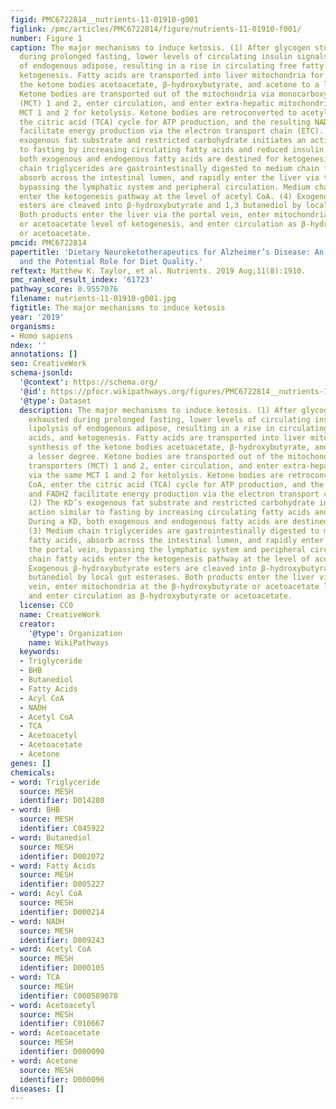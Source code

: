 ```yaml
---
figid: PMC6722814__nutrients-11-01910-g001
figlink: /pmc/articles/PMC6722814/figure/nutrients-11-01910-f001/
number: Figure 1
caption: The major mechanisms to induce ketosis. (1) After glycogen stores are exhausted
  during prolonged fasting, lower levels of circulating insulin signals lipolysis
  of endogenous adipose, resulting in a rise in circulating free fatty acids, and
  ketogenesis. Fatty acids are transported into liver mitochondria for synthesis of
  the ketone bodies acetoacetate, β-hydroxybutyrate, and acetone to a lesser degree.
  Ketone bodies are transported out of the mitochondria via monocarboxylate transporters
  (MCT) 1 and 2, enter circulation, and enter extra-hepatic mitochondria via the same
  MCT 1 and 2 for ketolysis. Ketone bodies are retroconverted to acetyl CoA, enter
  the citric acid (TCA) cycle for ATP production, and the resulting NADH and FADH2
  facilitate energy production via the electron transport chain (ETC). (2) The KD’s
  exogenous fat substrate and restricted carbohydrate initiates an action similar
  to fasting by increasing circulating fatty acids and reduced insulin. During a KD,
  both exogenous and endogenous fatty acids are destined for ketogenesis. (3) Medium
  chain triglycerides are gastrointestinally digested to medium chain fatty acids,
  absorb across the intestinal lumen, and rapidly enter the liver via the portal vein,
  bypassing the lymphatic system and peripheral circulation. Medium chain fatty acids
  enter the ketogenesis pathway at the level of acetyl CoA. (4) Exogenous β-hydroxybutyrate
  esters are cleaved into β-hydroxybutyrate and 1,3 butanediol by local gut esterases.
  Both products enter the liver via the portal vein, enter mitochondria at the β-hydroxybutyrate
  or acetoacetate level of ketogenesis, and enter circulation as β-hydroxybutyrate
  or acetoacetate.
pmcid: PMC6722814
papertitle: 'Dietary Neuroketotherapeutics for Alzheimer’s Disease: An Evidence Update
  and the Potential Role for Diet Quality.'
reftext: Matthew K. Taylor, et al. Nutrients. 2019 Aug;11(8):1910.
pmc_ranked_result_index: '61723'
pathway_score: 0.9557076
filename: nutrients-11-01910-g001.jpg
figtitle: The major mechanisms to induce ketosis
year: '2019'
organisms:
- Homo sapiens
ndex: ''
annotations: []
seo: CreativeWork
schema-jsonld:
  '@context': https://schema.org/
  '@id': https://pfocr.wikipathways.org/figures/PMC6722814__nutrients-11-01910-g001.html
  '@type': Dataset
  description: The major mechanisms to induce ketosis. (1) After glycogen stores are
    exhausted during prolonged fasting, lower levels of circulating insulin signals
    lipolysis of endogenous adipose, resulting in a rise in circulating free fatty
    acids, and ketogenesis. Fatty acids are transported into liver mitochondria for
    synthesis of the ketone bodies acetoacetate, β-hydroxybutyrate, and acetone to
    a lesser degree. Ketone bodies are transported out of the mitochondria via monocarboxylate
    transporters (MCT) 1 and 2, enter circulation, and enter extra-hepatic mitochondria
    via the same MCT 1 and 2 for ketolysis. Ketone bodies are retroconverted to acetyl
    CoA, enter the citric acid (TCA) cycle for ATP production, and the resulting NADH
    and FADH2 facilitate energy production via the electron transport chain (ETC).
    (2) The KD’s exogenous fat substrate and restricted carbohydrate initiates an
    action similar to fasting by increasing circulating fatty acids and reduced insulin.
    During a KD, both exogenous and endogenous fatty acids are destined for ketogenesis.
    (3) Medium chain triglycerides are gastrointestinally digested to medium chain
    fatty acids, absorb across the intestinal lumen, and rapidly enter the liver via
    the portal vein, bypassing the lymphatic system and peripheral circulation. Medium
    chain fatty acids enter the ketogenesis pathway at the level of acetyl CoA. (4)
    Exogenous β-hydroxybutyrate esters are cleaved into β-hydroxybutyrate and 1,3
    butanediol by local gut esterases. Both products enter the liver via the portal
    vein, enter mitochondria at the β-hydroxybutyrate or acetoacetate level of ketogenesis,
    and enter circulation as β-hydroxybutyrate or acetoacetate.
  license: CC0
  name: CreativeWork
  creator:
    '@type': Organization
    name: WikiPathways
  keywords:
  - Triglyceride
  - BHB
  - Butanediol
  - Fatty Acids
  - Acyl CoA
  - NADH
  - Acetyl CoA
  - TCA
  - Acetoacetyl
  - Acetoacetate
  - Acetone
genes: []
chemicals:
- word: Triglyceride
  source: MESH
  identifier: D014280
- word: BHB
  source: MESH
  identifier: C045922
- word: Butanediol
  source: MESH
  identifier: D002072
- word: Fatty Acids
  source: MESH
  identifier: D005227
- word: Acyl CoA
  source: MESH
  identifier: D000214
- word: NADH
  source: MESH
  identifier: D009243
- word: Acetyl CoA
  source: MESH
  identifier: D000105
- word: TCA
  source: MESH
  identifier: C000589078
- word: Acetoacetyl
  source: MESH
  identifier: C010667
- word: Acetoacetate
  source: MESH
  identifier: D000090
- word: Acetone
  source: MESH
  identifier: D000096
diseases: []
---
```

